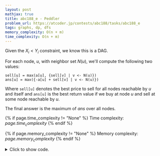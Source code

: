 ```yaml
---
layout: post
mathjax: true
title: abc188_e - Peddler
problem_url: https://atcoder.jp/contests/abc188/tasks/abc188_e
tags: graphs, dp, dfs
memory_complexity: O(n + m)
time_complexity: O(n + m)
---
```


Given the $X_i < Y_i$ constraint, we know this is a DAG.

For each node, $u$, with neighbor set $N(u)$, we'll compute the following two
values:

```
sell[u] = max(a[u], {sell[v] | v <- N(u)})
ans[u] = max({-a[u] + sell[v] | v <- N(u)})
```

Where `sell[u]` denotes the best price to sell for all nodes reachable by $u$
and itself and `ans[u]` is the best return value if we buy at node $u$ and
sell at some node reachable by $u$.

The final answer is the maximum of $ans$ over all nodes.


{% if page.time_complexity != "None" %}
Time complexity: ${{ page.time_complexity }}$
{% endif %}

{% if page.memory_complexity != "None" %}
Memory complexity: ${{ page.memory_complexity }}$
{% endif %}

<details>
<summary>
<p style="display:inline">Click to show code.</p>
</summary>
```cpp
{% raw %}
using namespace std;
using ll = long long;
using ii = pair<int, int>;
using vi = vector<int>;
using vll = vector<ll>;
using Graph = vector<vi>;
struct DFS
{
    Graph &g;
    vll & a, &ans, &sell;
    vector<bool> vis;
    DFS(Graph &g, vll &a, vll &ans, vll &sell)
        : g(g), a(a), ans(ans), sell(sell), vis((int)(g).size(), 0){};
    void traverse(int u)
    {
        vis[u] = true;
        for (auto v : g[u])
        {
            if (!vis[v])
                traverse(v);
            sell[u] = max(sell[u], sell[v]);
            ans[u] = max(ans[u], -a[u] + sell[v]);
        }
    }
    void operator()(int u) { traverse(u); }
};
ll solve(Graph g, vll a)
{
    const ll INF = 1e17;
    int n = (int)(g).size();
    vll ans(n, -INF), sell(a);
    DFS dfs(g, a, ans, sell);
    for (int u = 0; u < n; ++u)
        if (not dfs.vis[u])
            dfs(u);
    return *max_element(begin(ans), end(ans));
}
int main(void)
{
    ios::sync_with_stdio(false), cin.tie(NULL);
    int n, m;
    cin >> n >> m;
    vll a(n);
    for (auto &ai : a)
        cin >> ai;
    Graph g(n);
    for (int i = 0; i < m; ++i)
    {
        int u, v;
        cin >> u >> v, u--, v--;
        g[u].push_back(v);
    }
    cout << solve(g, a) << endl;
    return 0;
}

{% endraw %}
```
</details>


